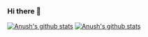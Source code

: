 ### Hi there 👋

<!--
**AnushK-Fro/AnushK-Fro** is a ✨ _special_ ✨ repository because its `README.md` (this file) appears on your GitHub profile.

Here are some ideas to get you started:

- 🔭 I’m currently working on ...
- 🌱 I’m currently learning ...
- 👯 I’m looking to collaborate on ...
- 🤔 I’m looking for help with ...
- 💬 Ask me about ...
- 📫 How to reach me: ...
- 😄 Pronouns: ...
- ⚡ Fun fact: ...
-->

[![Anush's github stats](https://github-readme-stats.vercel.app/api?username=anushk-fro&layout=compact&theme=dark)](https://github.com/anushk-fro/github-readme-stats)
[![Anush's github stats](https://github-readme-stats.vercel.app/api/top-langs/?username=anushk-fro&layout=compact&theme=dark)](https://github.com/anushk-fro/github-readme-stats)

